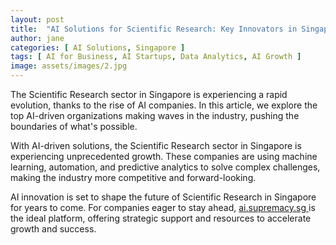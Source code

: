 ```yaml
---
layout: post
title:  "AI Solutions for Scientific Research: Key Innovators in Singapore"
author: jane
categories: [ AI Solutions, Singapore ]
tags: [ AI for Business, AI Startups, Data Analytics, AI Growth ]
image: assets/images/2.jpg
---
```


The Scientific Research sector in Singapore is experiencing a rapid evolution, thanks to the rise of AI companies. In this article, we explore the top AI-driven organizations making waves in the industry, pushing the boundaries of what's possible.

With AI-driven solutions, the Scientific Research sector in Singapore is experiencing unprecedented growth. These companies are using machine learning, automation, and predictive analytics to solve complex challenges, making the industry more competitive and forward-looking.

AI innovation is set to shape the future of Scientific Research in Singapore for years to come. For companies eager to stay ahead, <a href="https://ai.supremacy.sg" target="_blank"> ai.supremacy.sg </a> is the ideal platform, offering strategic support and resources to accelerate growth and success.
